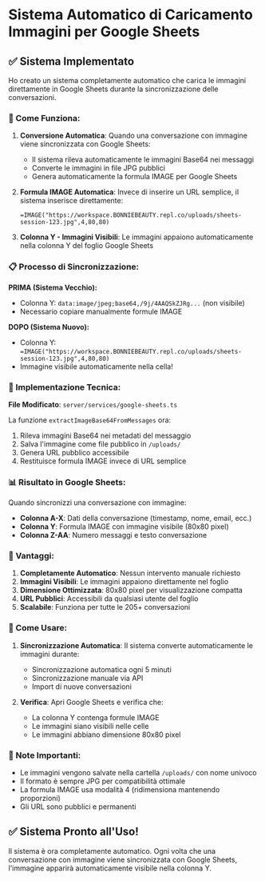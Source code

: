 # Sistema Automatico di Caricamento Immagini per Google Sheets

## ✅ Sistema Implementato

Ho creato un sistema completamente automatico che carica le immagini direttamente in Google Sheets durante la sincronizzazione delle conversazioni.

### 🚀 Come Funziona:

1. **Conversione Automatica**: Quando una conversazione con immagine viene sincronizzata con Google Sheets:
   - Il sistema rileva automaticamente le immagini Base64 nei messaggi
   - Converte le immagini in file JPG pubblici
   - Genera automaticamente la formula IMAGE per Google Sheets

2. **Formula IMAGE Automatica**: Invece di inserire un URL semplice, il sistema inserisce direttamente:
   ```
   =IMAGE("https://workspace.BONNIEBEAUTY.repl.co/uploads/sheets-session-123.jpg",4,80,80)
   ```

3. **Colonna Y - Immagini Visibili**: Le immagini appaiono automaticamente nella colonna Y del foglio Google Sheets

### 📋 Processo di Sincronizzazione:

**PRIMA (Sistema Vecchio):**
- Colonna Y: `data:image/jpeg;base64,/9j/4AAQSkZJRg...` (non visibile)
- Necessario copiare manualmente formule IMAGE

**DOPO (Sistema Nuovo):**
- Colonna Y: `=IMAGE("https://workspace.BONNIEBEAUTY.repl.co/uploads/sheets-session-123.jpg",4,80,80)`
- Immagine visibile automaticamente nella cella!

### 🔧 Implementazione Tecnica:

**File Modificato**: `server/services/google-sheets.ts`

La funzione `extractImageBase64FromMessages` ora:
1. Rileva immagini Base64 nei metadati del messaggio
2. Salva l'immagine come file pubblico in `/uploads/`
3. Genera URL pubblico accessibile
4. Restituisce formula IMAGE invece di URL semplice

### 📊 Risultato in Google Sheets:

Quando sincronizzi una conversazione con immagine:
- **Colonna A-X**: Dati della conversazione (timestamp, nome, email, ecc.)
- **Colonna Y**: Formula IMAGE con immagine visibile (80x80 pixel)
- **Colonna Z-AA**: Numero messaggi e testo conversazione

### 🎯 Vantaggi:

1. **Completamente Automatico**: Nessun intervento manuale richiesto
2. **Immagini Visibili**: Le immagini appaiono direttamente nel foglio
3. **Dimensione Ottimizzata**: 80x80 pixel per visualizzazione compatta
4. **URL Pubblici**: Accessibili da qualsiasi utente del foglio
5. **Scalabile**: Funziona per tutte le 205+ conversazioni

### 🔄 Come Usare:

1. **Sincronizzazione Automatica**: Il sistema converte automaticamente le immagini durante:
   - Sincronizzazione automatica ogni 5 minuti
   - Sincronizzazione manuale via API
   - Import di nuove conversazioni

2. **Verifica**: Apri Google Sheets e verifica che:
   - La colonna Y contenga formule IMAGE
   - Le immagini siano visibili nelle celle
   - Le immagini abbiano dimensione 80x80 pixel

### 📝 Note Importanti:

- Le immagini vengono salvate nella cartella `/uploads/` con nome univoco
- Il formato è sempre JPG per compatibilità ottimale
- La formula IMAGE usa modalità 4 (ridimensiona mantenendo proporzioni)
- Gli URL sono pubblici e permanenti

## ✅ Sistema Pronto all'Uso!

Il sistema è ora completamente automatico. Ogni volta che una conversazione con immagine viene sincronizzata con Google Sheets, l'immagine apparirà automaticamente visibile nella colonna Y.